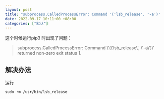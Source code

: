 ```yaml
---
layout: post
title: "subprocess.CalledProcessError: Command '('lsb_release', '-a')' returned non-zero exit status 1."
date: 2022-09-17 10:11:00 +08:00
categories: ["默认"]
---
```


这个时候运行pip3 时出现了问题： 
>subprocess.CalledProcessError: Command \\'(\\'lsb\_release\\', \\'-a\\')\\' returned non-zero exit status 1.
## 解决办法
运行
```auto
sudo rm /usr/bin/lsb_release
```